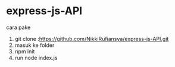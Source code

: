 # express-js-API
 cara pake
1. git clone :https://github.com/NikkiRufiansya/express-js-API.git
2. masuk ke folder
3. npm init
4. run node index.js
